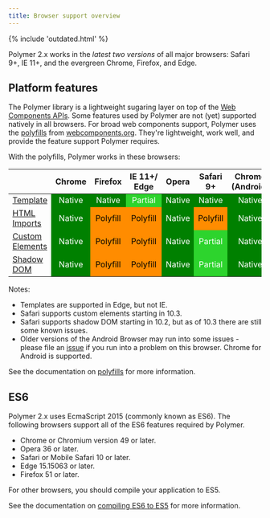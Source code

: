 ```yaml
---
title: Browser support overview
---
```


<!-- toc -->

<div>
{% include 'outdated.html' %}
</div>

Polymer 2.x works in the _latest two versions_ of all major browsers: Safari 9+, IE 11+, and the
evergreen Chrome, Firefox, and Edge.

## Platform features

The Polymer library is a lightweight sugaring layer on top of the [Web Components
APIs](http://webcomponents.org/articles/why-web-components/). Some features used by Polymer are not
(yet) supported natively in all browsers. For
broad web components support, Polymer uses the [polyfills](https://github.com/webcomponents/webcomponentsjs) from
[webcomponents.org](http://webcomponents.org). They're lightweight, work well, and provide the
feature support Polymer requires.

With the polyfills, Polymer works in these browsers:

<style>
td:not(.feature-title),th {
  text-align: center;
}
td.native {
  background-color: green;
  color: white;
}
td.partial {
  background-color: #2dd42d;
  color: white;
}
td.polyfill {
  background-color: darkorange;
  color: black;
}
</style>

<table>
<thead>
  <tr><th></th><th>Chrome</th><th>Firefox</th><th>IE&nbsp;11+/<br>Edge</th><th>Opera</th><th>Safari 9+</th><th>Chrome
 <br>(Android)</th><th>Safari<br>(iOS&nbsp;9+)</th></tr>
</thead>
<tr>
  <td class="feature-title"><a href="http://www.html5rocks.com/en/tutorials/webcomponents/template/">Template</a></td>
  <td class="native">Native</td>
  <td class="native">Native</td>
  <td class="partial">Partial</td>
  <td class="native">Native</td>
  <td class="native">Native</td>
  <td class="native">Native</td>
  <td class="native">Native</td>
</tr>
<tr>
  <td class="feature-title"><a href="http://www.html5rocks.com/en/tutorials/webcomponents/imports/">HTML Imports</a></td>
  <td class="native">Native</td>
  <td class="polyfill">Polyfill</td>
  <td class="polyfill">Polyfill</td>
  <td class="native">Native</td>
  <td class="polyfill">Polyfill</td>
  <td class="native">Native</td>
  <td class="polyfill">Polyfill</td>
</tr>
<tr>
  <td class="feature-title"><a href="http://www.html5rocks.com/en/tutorials/webcomponents/customelements/">Custom Elements</a></td>
  <td class="native">Native</td>
  <td class="polyfill">Polyfill</td>
  <td class="polyfill">Polyfill</td>
  <td class="native">Native</td>
  <td class="partial">Partial</td>
  <td class="native">Native</td>
  <td class="partial">Partial</td>
</tr>
<tr>
  <td class="feature-title"><a href="http://www.html5rocks.com/en/tutorials/webcomponents/shadowdom/">Shadow DOM</a></td>
  <td class="native">Native</td>
  <td class="polyfill">Polyfill</td>
  <td class="polyfill">Polyfill</td>
  <td class="native">Native</td>
  <td class="partial">Partial</td>
  <td class="native">Native</td>
  <td class="partial">Partial</td>
</tr>
</table>

Notes:

-   Templates are supported in Edge, but not IE.
-   Safari supports custom elements starting in 10.3.
-   Safari supports shadow DOM starting in 10.2, but as of 10.3 there are still some known issues.
-   Older versions of the Android Browser may run into some issues - please file an
    [issue](https://github.com/polymer/polymer/issues) if you run into a problem on this browser.
    Chrome for Android is supported.

See the documentation on [polyfills](polyfills) for more information.

## ES6

Polymer 2.x uses EcmaScript 2015 (commonly known as ES6). The following browsers support all of the
ES6 features required by Polymer.

-   Chrome or Chromium version 49 or later.
-   Opera 36 or later.
-   Safari or Mobile Safari 10 or later.
-   Edge 15.15063 or later.
-   Firefox 51 or later.

For other browsers, you should compile your application to ES5.

See the documentation on [compiling ES6 to ES5](es6) for more information.